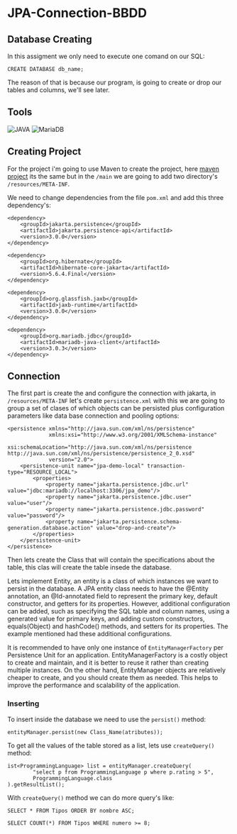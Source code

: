 # JPA-Connection-BBDD


## Database Creating

In this assigment we only need to execute one comand on our SQL:

```
CREATE DATABASE db_name;
```

The reason of that is because our program, is going to create or drop our tables and columns, we'll see later.

## Tools

![JAVA](https://img.shields.io/badge/Java-red?style=for-the-badge)
![MariaDB](https://img.shields.io/badge/MariaDB-00000F?style=for-the-badge&logo=mariadb&logoColor=E2A26C)

## Creating Project

For the project i'm going to use Maven to create the project, here [maven project](https://github.com/FranN2442/JDBC_Connection/blob/master/README.md#Maven-Project) its the same but in the ``` /main ``` we are going to add two directory's  ``` /resources/META-INF ```.

We need to change dependencies from the file ``` pom.xml ``` and add this three dependency's:

```
<dependency>
	<groupId>jakarta.persistence</groupId>
	<artifactId>jakarta.persistence-api</artifactId>
	<version>3.0.0</version>
</dependency>

<dependency> 
	<groupId>org.hibernate</groupId>
	<artifactId>hibernate-core-jakarta</artifactId>
	<version>5.6.4.Final</version>
</dependency>

<dependency>
	<groupId>org.glassfish.jaxb</groupId>
	<artifactId>jaxb-runtime</artifactId>
	<version>3.0.0</version>
</dependency>

<dependency>
	<groupId>org.mariadb.jdbc</groupId>
	<artifactId>mariadb-java-client</artifactId>
	<version>3.0.3</version>
</dependency>
```

## Connection

The first part is create the and configure the connection with jakarta, in ``` /resources/META-INF ``` let's create ``` persistence.xml ``` with this we are going to group a set of clases of which objects can be persisted plus configuration parameters like data base connection and pooling options:

```
<persistence xmlns="http://java.sun.com/xml/ns/persistence"
             xmlns:xsi="http://www.w3.org/2001/XMLSchema-instance"
             xsi:schemaLocation="http://java.sun.com/xml/ns/persistence http://java.sun.com/xml/ns/persistence/persistence_2_0.xsd"
             version="2.0">
    <persistence-unit name="jpa-demo-local" transaction-type="RESOURCE_LOCAL">
        <properties>
            <property name="jakarta.persistence.jdbc.url" value="jdbc:mariadb://localhost:3306/jpa_demo"/>
            <property name="jakarta.persistence.jdbc.user" value="user"/>
            <property name="jakarta.persistence.jdbc.password" value="password"/>
            <property name="jakarta.persistence.schema-generation.database.action" value="drop-and-create"/>
        </properties>
    </persistence-unit>
</persistence>
```

Then lets create the Class that will contain the specifications about the table, this clas will create the table insede the database.

Lets implement Entity, an entity is a class of which instances we want to persist in the database. A JPA entity class needs to have the @Entity annotation, an @Id-annotated field to represent the primary key, default constructor, and getters for its properties. However, additional configuration can be added, such as specifying the SQL table and column names, using a generated value for primary keys, and adding custom constructors, equals(Object) and hashCode() methods, and setters for its properties. The example mentioned had these additional configurations.

It is recommended to have only one instance of ``` EntityManagerFactory ``` per Persistence Unit for an application. EntityManagerFactory is a costly object to create and maintain, and it is better to reuse it rather than creating multiple instances. On the other hand, EntityManager objects are relatively cheaper to create, and you should create them as needed. This helps to improve the performance and scalability of the application.

### Inserting

To insert inside the database we need to use the ``` persist() ``` method:

```
entityManager.persist(new Class_Name(atributes));
```

To get all the values of the table  stored as a list, lets use ``` createQuery() ``` method:

```
ist<ProgrammingLanguage> list = entityManager.createQuery(   
        "select p from ProgrammingLanguage p where p.rating > 5",
        ProgrammingLanguage.class
).getResultList();
```
With ``` createQuery() ``` method we can do more query's like:

```
SELECT * FROM Tipos ORDER BY nombre ASC;

SELECT COUNT(*) FROM Tipos WHERE numero >= 8;
```



